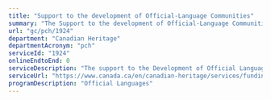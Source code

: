 ```yaml
---
title: "Support to the development of Official-Language Communities"
summary: "The Support to the development of Official-Language Communities service from Canadian Heritage is not available end-to-end online, according to the GC Service Inventory."
url: "gc/pch/1924"
department: "Canadian Heritage"
departmentAcronym: "pch"
serviceId: "1924"
onlineEndtoEnd: 0
serviceDescription: "The support to the Development of Official Languages Communities enhances the vitality of Canada’s English- and French-speaking minority communities and supports their development."
serviceUrl: "https://www.canada.ca/en/canadian-heritage/services/funding/official-languages/development.html"
programDescription: "Official Languages"
---
```

